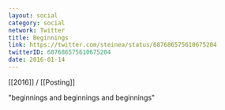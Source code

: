 ```yaml
---
layout: social
category: social
network: Twitter
title: Beginnings
link: https://twitter.com/steinea/status/687686575610675204
twitterID: 687686575610675204
date: 2016-01-14
---
```


[[2016]] / [[Posting]]

"beginnings and beginnings and beginnings"
